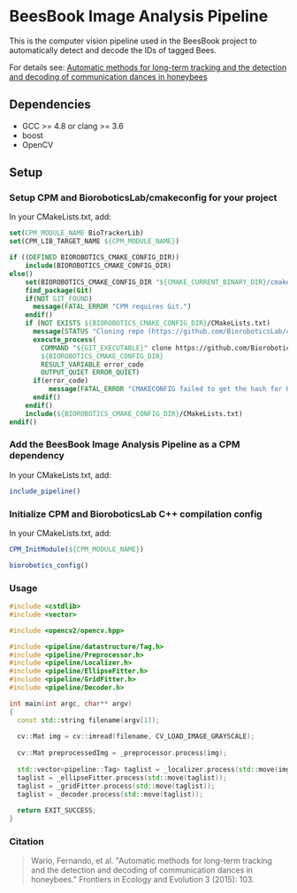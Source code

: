 # BeesBook Image Analysis Pipeline

This is the computer vision pipeline used in the BeesBook project to 
automatically detect and decode the IDs of tagged Bees.

For details see: [Automatic methods for long-term tracking and the detection and decoding of communication dances in honeybees](http://journal.frontiersin.org/article/10.3389/fevo.2015.00103/full)

## Dependencies

* GCC >= 4.8 or clang >= 3.6
* boost
* OpenCV

## Setup

### Setup CPM and BioroboticsLab/cmakeconfig for your project
In your CMakeLists.txt, add:
```CMake
set(CPM_MODULE_NAME BioTrackerLib)
set(CPM_LIB_TARGET_NAME ${CPM_MODULE_NAME})

if ((DEFINED BIOROBOTICS_CMAKE_CONFIG_DIR))
    include(BIOROBOTICS_CMAKE_CONFIG_DIR)
else()
    set(BIOROBOTICS_CMAKE_CONFIG_DIR "${CMAKE_CURRENT_BINARY_DIR}/cmakeconfig" CACHE TYPE STRING)
    find_package(Git)
    if(NOT GIT_FOUND)
      message(FATAL_ERROR "CPM requires Git.")
    endif()
    if (NOT EXISTS ${BIOROBOTICS_CMAKE_CONFIG_DIR}/CMakeLists.txt)
      message(STATUS "Cloning repo (https://github.com/BioroboticsLab/cmakeconfig.git)")
      execute_process(
        COMMAND "${GIT_EXECUTABLE}" clone https://github.com/BioroboticsLab/cmakeconfig.git
        ${BIOROBOTICS_CMAKE_CONFIG_DIR}
        RESULT_VARIABLE error_code
        OUTPUT_QUIET ERROR_QUIET)
      if(error_code)
          message(FATAL_ERROR "CMAKECONFIG failed to get the hash for HEAD")
      endif()
    endif()
    include(${BIOROBOTICS_CMAKE_CONFIG_DIR}/CMakeLists.txt)
endif()
```

### Add the BeesBook Image Analysis Pipeline as a CPM dependency
In your CMakeLists.txt, add:
```CMake
include_pipeline()
```

### Initialize CPM and BioroboticsLab C++ compilation config
In your CMakeLists.txt, add:
```CMake
CPM_InitModule(${CPM_MODULE_NAME})

biorobotics_config()
```

### Usage
```C++
#include <cstdlib>
#include <vector>

#include <opencv2/opencv.hpp>

#include <pipeline/datastructure/Tag.h>
#include <pipeline/Preprocessor.h>
#include <pipeline/Localizer.h>
#include <pipeline/EllipseFitter.h>
#include <pipeline/GridFitter.h>
#include <pipeline/Decoder.h>

int main(int argc, char** argv) 
{
  const std::string filename(argv[1]);
  
  cv::Mat img = cv::imread(filename, CV_LOAD_IMAGE_GRAYSCALE);
  
  cv::Mat preprocessedImg = _preprocessor.process(img);
  
  std::vector<pipeline::Tag> taglist = _localizer.process(std::move(img), std::move(preprocessedImg));
  taglist = _ellipseFitter.process(std::move(taglist));
  taglist = _gridFitter.process(std::move(taglist));
  taglist = _decoder.process(std::move(taglist));
  
  return EXIT_SUCCESS;
}
```

### Citation
> Wario, Fernando, et al. "Automatic methods for long-term tracking and the detection and decoding of communication dances in honeybees." Frontiers in Ecology and Evolution 3 (2015): 103.
